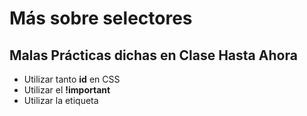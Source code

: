# Más sobre selectores

## Malas Prácticas dichas en Clase Hasta Ahora

-   Utilizar tanto **id** en CSS
-   Utilizar el **!important**
-   Utilizar la etiqueta **<style>** dentro del archivo html
-   Utilizar el atributo style dentro de las etiquetas html
-   Utilizar div para contener todo ignorando los header, nav, section, article, etc.
-   No utilizar la etiqueta **<form>** para hacer formularios
-   Utilizar las etiquetas <select> y <option> para hacer selectores o menús desplegables.
-   No nombrar el primer archivo html del proyecto como index.html
-   No tener archivos .css para cada pantalla de un proyecto.
-   Tener todo el css junto en un solo archivo.
-   No ponerle el atributo alt a una imagen
-   Poner imágenes dentro de <div> en vez de **<figure>**
-   Utilizar textos solo en mayúscula en HTML, en vez de utilizar el atributo de CSS, text-transform, con el valor uppercase. Ya que al hacer esto pareciera que estuvieras gritando.
-   Poner videos que se reproduzcan solos.
-   No optimizar las imágenes.
-   No tener cuidado de cual es el formato ideal para las imágenes y su respectivo peso.
-   No tener cuidado con la respectiva semántica de HTML, y con la sintaxis adecuada para CSS.
-   No cerrar las etiquetas que se cierran en sí mismas como <br/>
-   No comentar partes esenciales de tu código.
-   No poner la etiqueta **<meta name=”robots” content=”index,follow”>** en tu proyecto para que los navegadores los puedan ubicar mejor.
-   No usar la etiqueta **<meta name=”viewpor” content=”width=device-width, initial-scale=1.0”>** para hacer tu proyecto responsive.
-   No poner el atributo **autocomplete=”valor”** en los campos de tu formulario para hacerle la vida más fácil al usuario
-   No usar el atributo **required** en los campos obligatorios de tu formulario como una primera capa de seguridad